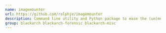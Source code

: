 ```yaml
---
name: imagemounter
url: https://github.com/ralphje/imagemounter
description: Command line utility and Python package to ease the (un)mounting of forensic disk images.
group: blackarch blackarch-forensic blackarch-misc
---
```

